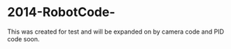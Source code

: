 2014-RobotCode-
===============

This was created for test and will be expanded on by camera code and PID code soon.
